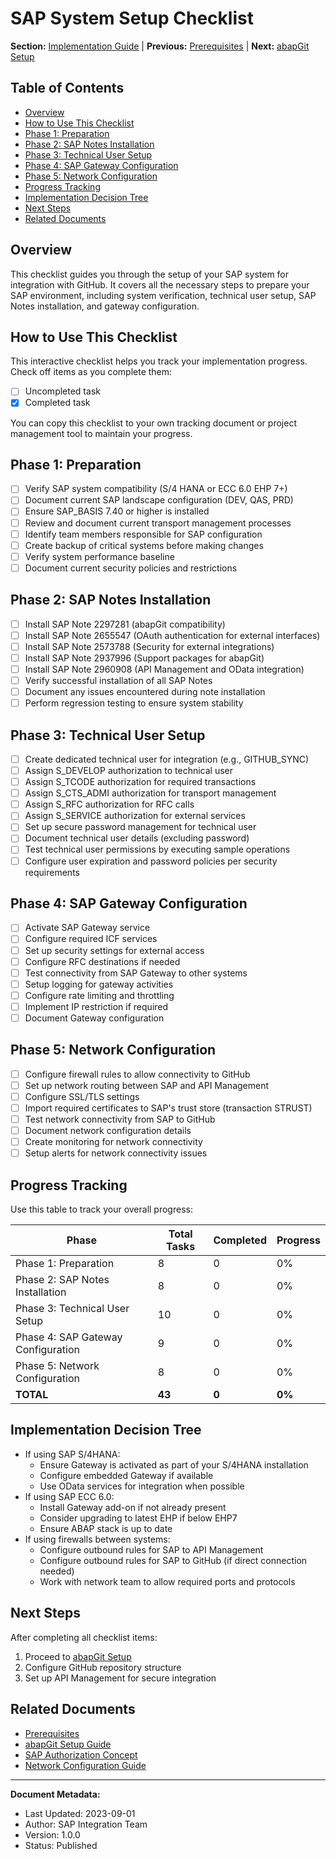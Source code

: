 # SAP System Setup Checklist

**Section:** [Implementation Guide](./README.md) | **Previous:** [Prerequisites](./prerequisites.md) | **Next:** [abapGit Setup](./abapgit-setup.md)

## Table of Contents

- [Overview](#overview)
- [How to Use This Checklist](#how-to-use-this-checklist)
- [Phase 1: Preparation](#phase-1-preparation)
- [Phase 2: SAP Notes Installation](#phase-2-sap-notes-installation)
- [Phase 3: Technical User Setup](#phase-3-technical-user-setup)
- [Phase 4: SAP Gateway Configuration](#phase-4-sap-gateway-configuration)
- [Phase 5: Network Configuration](#phase-5-network-configuration)
- [Progress Tracking](#progress-tracking)
- [Implementation Decision Tree](#implementation-decision-tree)
- [Next Steps](#next-steps)
- [Related Documents](#related-documents)

## Overview

This checklist guides you through the setup of your SAP system for integration with GitHub. It covers all the necessary steps to prepare your SAP environment, including system verification, technical user setup, SAP Notes installation, and gateway configuration.

## How to Use This Checklist

This interactive checklist helps you track your implementation progress. Check off items as you complete them:

- [ ] Uncompleted task
- [x] Completed task

You can copy this checklist to your own tracking document or project management tool to maintain your progress.

## Phase 1: Preparation

- [ ] Verify SAP system compatibility (S/4 HANA or ECC 6.0 EHP 7+)
- [ ] Document current SAP landscape configuration (DEV, QAS, PRD)
- [ ] Ensure SAP_BASIS 7.40 or higher is installed
- [ ] Review and document current transport management processes
- [ ] Identify team members responsible for SAP configuration
- [ ] Create backup of critical systems before making changes
- [ ] Verify system performance baseline
- [ ] Document current security policies and restrictions

## Phase 2: SAP Notes Installation

- [ ] Install SAP Note 2297281 (abapGit compatibility)
- [ ] Install SAP Note 2655547 (OAuth authentication for external interfaces)
- [ ] Install SAP Note 2573788 (Security for external integrations)
- [ ] Install SAP Note 2937996 (Support packages for abapGit)
- [ ] Install SAP Note 2960908 (API Management and OData integration)
- [ ] Verify successful installation of all SAP Notes
- [ ] Document any issues encountered during note installation
- [ ] Perform regression testing to ensure system stability

## Phase 3: Technical User Setup

- [ ] Create dedicated technical user for integration (e.g., GITHUB_SYNC)
- [ ] Assign S_DEVELOP authorization to technical user
- [ ] Assign S_TCODE authorization for required transactions
- [ ] Assign S_CTS_ADMI authorization for transport management
- [ ] Assign S_RFC authorization for RFC calls
- [ ] Assign S_SERVICE authorization for external services
- [ ] Set up secure password management for technical user
- [ ] Document technical user details (excluding password)
- [ ] Test technical user permissions by executing sample operations
- [ ] Configure user expiration and password policies per security requirements

## Phase 4: SAP Gateway Configuration

- [ ] Activate SAP Gateway service
- [ ] Configure required ICF services
- [ ] Set up security settings for external access
- [ ] Configure RFC destinations if needed
- [ ] Test connectivity from SAP Gateway to other systems
- [ ] Setup logging for gateway activities
- [ ] Configure rate limiting and throttling
- [ ] Implement IP restriction if required
- [ ] Document Gateway configuration

## Phase 5: Network Configuration

- [ ] Configure firewall rules to allow connectivity to GitHub
- [ ] Set up network routing between SAP and API Management
- [ ] Configure SSL/TLS settings
- [ ] Import required certificates to SAP's trust store (transaction STRUST)
- [ ] Test network connectivity from SAP to GitHub
- [ ] Document network configuration details
- [ ] Create monitoring for network connectivity
- [ ] Setup alerts for network connectivity issues

## Progress Tracking

Use this table to track your overall progress:

| Phase | Total Tasks | Completed | Progress |
|-------|------------|-----------|----------|
| Phase 1: Preparation | 8 | 0 | 0% |
| Phase 2: SAP Notes Installation | 8 | 0 | 0% |
| Phase 3: Technical User Setup | 10 | 0 | 0% |
| Phase 4: SAP Gateway Configuration | 9 | 0 | 0% |
| Phase 5: Network Configuration | 8 | 0 | 0% |
| **TOTAL** | **43** | **0** | **0%** |

## Implementation Decision Tree

- If using SAP S/4HANA:
  - Ensure Gateway is activated as part of your S/4HANA installation
  - Configure embedded Gateway if available
  - Use OData services for integration when possible
- If using SAP ECC 6.0:
  - Install Gateway add-on if not already present
  - Consider upgrading to latest EHP if below EHP7
  - Ensure ABAP stack is up to date
- If using firewalls between systems:
  - Configure outbound rules for SAP to API Management
  - Configure outbound rules for SAP to GitHub (if direct connection needed)
  - Work with network team to allow required ports and protocols

## Next Steps

After completing all checklist items:

1. Proceed to [abapGit Setup](./abapgit-setup.md)
2. Configure GitHub repository structure
3. Set up API Management for secure integration

## Related Documents

- [Prerequisites](./prerequisites.md)
- [abapGit Setup Guide](./abapgit-setup.md)
- [SAP Authorization Concept](../5-reference/sap-authorization-concept.md)
- [Network Configuration Guide](../5-reference/network-configuration.md)

---

**Document Metadata:**
- Last Updated: 2023-09-01
- Author: SAP Integration Team
- Version: 1.0.0
- Status: Published 